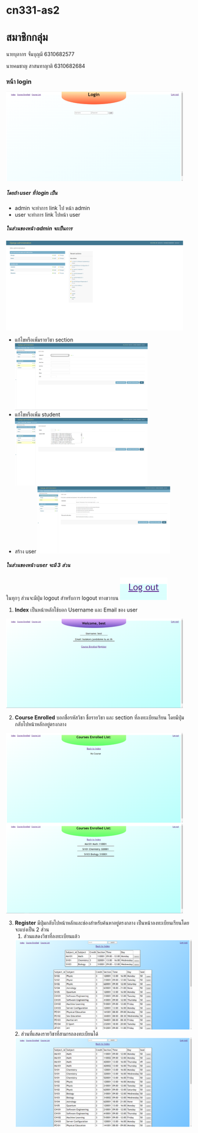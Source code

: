# cn331-as2

# สมาชิกกลุ่ม

นายบุลากร จั่นบุญมี 6310682577

นายคมชาญ สาสนทาญาติ 6310682684

### หน้า login
<img src="README_Object/login.png" width="480" height="242.5"/>

##### โดยถ้า user ที่ login เป็น 
- admin จะทำการ link ไป หน้า admin
- user จะทำการ link ไปหน้า user

##### ในส่วนของหน้า admin จะเป็นการ
<img src="README_Object/admin.png" width="480" height="242.5"/>

- แก้ไขหรือเพิ่มรายวิชา section
  <img src="README_Object/course.png" width="360" height="181.125"/>
- แก้ไขหรือเพิ่ม student
  <img src="README_Object/student.png" width="360" height="181.125"/>
- สร้าง user
  <img src="README_Object/user.png" width="360" height="181.125"/>

##### ในส่วนของหน้า user จะมี 3 ส่วน
ในทุกๆ ส่วนจะมีปุ่ม logout สำหรับการ logout ทางขวาบน
<img src="README_Object/logout.png" />

1. **Index**
เป็นหน้าหลักใช้บอก Username และ Email ของ user
<img src="README_Object/Index.png" width="480" height="242.5"/>

2. **Course Enrolled**
บอกชื่อรหัสวิชา ชื่อรายวิชา และ section ที่ลงทะเบียนเรียน 
โดยมีปุ่มกลับไปหน้าหลักอยู่ตรงกลาง
<img src="README_Object/course_enrolled.png" width="480" height="242.5"/>
<img src="README_Object/course_enrolled_have.png" width="480" height="242.5"/>


3. **Register**
มีปุ่มกลับไปหน้าหลักและช่องสำหรับค้นหาอยู่ตรงกลาง
เป็นหน้าลงทะเบียนเรียนโดยจะแบ่งเป็น 2 ส่วน
   1. ส่วนแสดงวิชาที่ลงทะเบียนแล้ว
    <img src="README_Object/register_have.png" width="480" height="242.5"/>
   2. ส่วนที่แสดงรายวิชาที่สามารถลงทะเบียนได้
    <img src="README_Object/regist_no.png" width="480" height="242.5"/>
